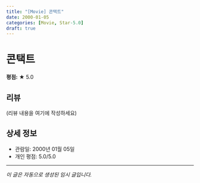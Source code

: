 ```yaml
---
title: "[Movie] 콘택트"
date: 2000-01-05
categories: [Movie, Star-5.0]
draft: true
---
```


# 콘택트

**평점:** ★ 5.0

## 리뷰

(리뷰 내용을 여기에 작성하세요)

## 상세 정보

- 관람일: 2000년 01월 05일
- 개인 평점: 5.0/5.0

---

*이 글은 자동으로 생성된 임시 글입니다.*
